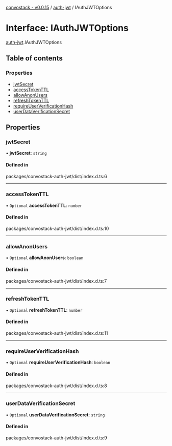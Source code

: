 [convostack - v0.0.15](../README.md) / [auth-jwt](../modules/auth_jwt.md) / IAuthJWTOptions

# Interface: IAuthJWTOptions

[auth-jwt](../modules/auth_jwt.md).IAuthJWTOptions

## Table of contents

### Properties

- [jwtSecret](auth_jwt.IAuthJWTOptions.md#jwtsecret)
- [accessTokenTTL](auth_jwt.IAuthJWTOptions.md#accesstokenttl)
- [allowAnonUsers](auth_jwt.IAuthJWTOptions.md#allowanonusers)
- [refreshTokenTTL](auth_jwt.IAuthJWTOptions.md#refreshtokenttl)
- [requireUserVerificationHash](auth_jwt.IAuthJWTOptions.md#requireuserverificationhash)
- [userDataVerificationSecret](auth_jwt.IAuthJWTOptions.md#userdataverificationsecret)

## Properties

### jwtSecret

• **jwtSecret**: `string`

#### Defined in

packages/convostack-auth-jwt/dist/index.d.ts:6

___

### accessTokenTTL

• `Optional` **accessTokenTTL**: `number`

#### Defined in

packages/convostack-auth-jwt/dist/index.d.ts:10

___

### allowAnonUsers

• `Optional` **allowAnonUsers**: `boolean`

#### Defined in

packages/convostack-auth-jwt/dist/index.d.ts:7

___

### refreshTokenTTL

• `Optional` **refreshTokenTTL**: `number`

#### Defined in

packages/convostack-auth-jwt/dist/index.d.ts:11

___

### requireUserVerificationHash

• `Optional` **requireUserVerificationHash**: `boolean`

#### Defined in

packages/convostack-auth-jwt/dist/index.d.ts:8

___

### userDataVerificationSecret

• `Optional` **userDataVerificationSecret**: `string`

#### Defined in

packages/convostack-auth-jwt/dist/index.d.ts:9
